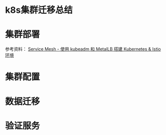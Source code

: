 <h1>k8s集群迁移总结</h>

# 集群部署


参考资料：
[Service Mesh - 使用 kubeadm 和 MetalLB 搭建 Kubernetes & Istio 环境](https://makeoptim.com/service-mesh/kubeadm-kubernetes-istio-setup#%E6%9B%B4%E6%94%B9-hostname)


# 集群配置


# 数据迁移


# 验证服务



